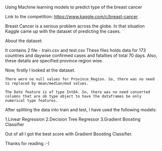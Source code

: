 

Using Machine learning models to predict type of the breast cancer

Link to the competition: https://www.kaggle.com/c/breast-cancer .

Breast Cancer is a serious problem across the globe. In that situation Kaggle came up with the dataset of predicting the cases.

About the dataset:

It contains 2 file - train.csv and test.csv These files holds data for 173 countries and daywise confirmed cases and fatalties of total 70 days. Also, these details are specified province region wise.

Now, firstly I looked at the dataset.

    There were no null values for Province_Region. So, there was no need to replaced by mean/median/mod values.

    The Date feature is of type Int64. So, there was no need converted columns that are ob type object to have the dataframes be only numerical type features.

After splitting the data into train and test, I have used the following models:

1.Linear Regression
2.Decision Tree Regressor
3.Gradient Boosting Classifier

Out of all I got the best score with Gradient Boosting Classifier.

Thanks for reading :-)

